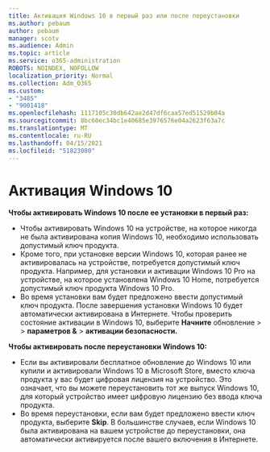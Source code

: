 ```yaml
---
title: Активация Windows 10 в первый раз или после переустановки
ms.author: pebaum
author: pebaum
manager: scotv
ms.audience: Admin
ms.topic: article
ms.service: o365-administration
ROBOTS: NOINDEX, NOFOLLOW
localization_priority: Normal
ms.collection: Adm_O365
ms.custom:
- "3485"
- "9001418"
ms.openlocfilehash: 1117105c30db642ae2d47df6caa57ed51529b04a
ms.sourcegitcommit: 8bc60ec34bc1e40685e3976576e04a2623f63a7c
ms.translationtype: MT
ms.contentlocale: ru-RU
ms.lasthandoff: 04/15/2021
ms.locfileid: "51823080"
---
```

# <a name="activate-windows-10"></a>Активация Windows 10

**Чтобы активировать Windows 10 после ее установки в первый раз:**

- Чтобы активировать Windows 10 на устройстве, на которое никогда не была активирована копия Windows 10, необходимо использовать допустимый ключ продукта.
- Кроме того, при установке версии Windows 10, которая ранее не активировалась на устройстве, потребуется допустимый ключ продукта. Например, для установки и активации Windows 10 Pro на устройстве, на которое установлена Windows 10 Home, потребуется допустимый ключ продукта Windows 10 Pro.
- Во время установки вам будет предложено ввести допустимый ключ продукта. После завершения установки Windows 10 будет автоматически активирована в Интернете. Чтобы проверить состояние активации в Windows 10, выберите **Начните** обновление >    >  **параметров &**  >  **активации безопасности.**

**Чтобы активировать после переустановки Windows 10:**

- Если вы активировали бесплатное обновление до Windows 10 или купили и активировали Windows 10 в Microsoft Store, вместо ключа продукта у вас будет цифровая лицензия на устройство. Это означает, что вы можете переустановить тот же выпуск Windows 10, для который устройство имеет цифровую лицензию без ввода ключа продукта.
- Во время переустановки, если вам будет предложено ввести ключ продукта, выберите **Skip**. В большинстве случаев, если Windows 10 была активирована на вашем устройстве до переустановки, она автоматически активируется после вашего включения в Интернете.
